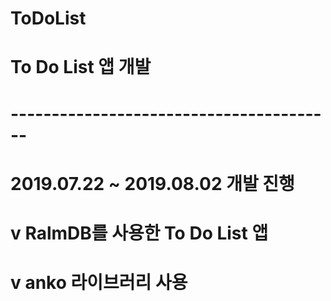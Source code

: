 # ToDoList
# To Do List 앱 개발
# ----------------------------------------
# 2019.07.22 ~ 2019.08.02 개발 진행
# v RalmDB를 사용한 To Do List 앱
# v anko 라이브러리 사용
